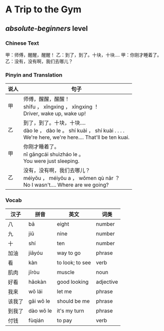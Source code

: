 # A Trip to the Gym
## *absolute-beginners* level

### Chinese Text
甲：师傅，醒醒，醒醒！
乙：到了，到了。十块，十块....
甲：你刚才睡着了。
乙：没有，没有啊，我们去哪儿？

### Pinyin and Translation
|说人|句子|
|----|----|
|甲|师傅，醒醒，醒醒！<br />shīfu ， xǐngxing ， xǐngxing ！<br />Driver, wake up, wake up!|
|乙|到了，到了。十块，十块....<br />dào le ， dào le 。 shí kuài ， shí kuài . . . .<br />We're here, we're here.... That'll be ten kuai.|
|甲|你刚才睡着了。<br />nǐ gāngcái shuìzháo le 。<br />You were just sleeping.|
|乙|没有，没有啊，我们去哪儿？<br />méiyǒu ， méiyǒu a ， wǒmen qù nǎr ？<br />No I wasn't.... Where are we going?|
### Vocab
|汉子|拼音|英文|词类|
|----|----|----|----|
|八|bā|eight|number|
|九|jiǔ|nine|number|
|十|shí|ten|number|
|加油|jiāyóu|way to go|phrase|
|看|kàn|to look; to see|verb|
|肌肉|jīròu|muscle|noun|
|好看|hǎokàn|good looking|adjective|
|我来|wǒ lái|let me|phrase|
|该我了|gāi wǒ le|should be me|phrase|
|到我了|dào wǒ le|it's my turn|phrase|
|付钱|fùqián|to pay|verb|